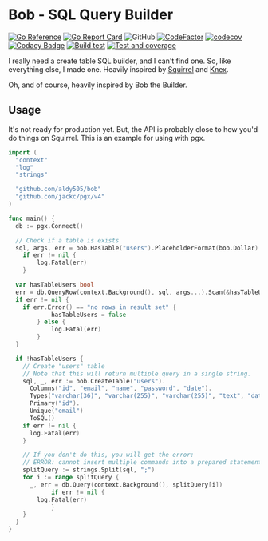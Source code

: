 # Bob - SQL Query Builder

[![Go Reference](https://pkg.go.dev/badge/github.com/aldy505/bob.svg)](https://pkg.go.dev/github.com/aldy505/bob) [![Go Report Card](https://goreportcard.com/badge/github.com/aldy505/bob)](https://goreportcard.com/report/github.com/aldy505/bob) ![GitHub](https://img.shields.io/github/license/aldy505/bob) [![CodeFactor](https://www.codefactor.io/repository/github/aldy505/bob/badge)](https://www.codefactor.io/repository/github/aldy505/bob) [![codecov](https://codecov.io/gh/aldy505/bob/branch/master/graph/badge.svg?token=Noeexg5xEJ)](https://codecov.io/gh/aldy505/bob) [![Codacy Badge](https://app.codacy.com/project/badge/Grade/9b78970127c74c1a923533e05f65848d)](https://www.codacy.com/gh/aldy505/bob/dashboard?utm_source=github.com&amp;utm_medium=referral&amp;utm_content=aldy505/bob&amp;utm_campaign=Badge_Grade) [![Build test](https://github.com/aldy505/bob/actions/workflows/build.yml/badge.svg)](https://github.com/aldy505/bob/actions/workflows/build.yml) [![Test and coverage](https://github.com/aldy505/bob/actions/workflows/coverage.yml/badge.svg)](https://github.com/aldy505/bob/actions/workflows/coverage.yml)

I really need a create table SQL builder, and I can't find one. So, like everything else, I made one. Heavily inspired by [Squirrel](https://github.com/Masterminds/squirrel) and [Knex](https://knexjs.org/).

Oh, and of course, heavily inspired by Bob the Builder.

## Usage

It's not ready for production yet. But, the API is probably close to how you'd do things on Squirrel. This is an example for using with pgx.

```go
import (
  "context"
  "log"
  "strings"

  "github.com/aldy505/bob"
  "github.com/jackc/pgx/v4"
)

func main() {
  db := pgx.Connect()

  // Check if a table is exists
  sql, args, err = bob.HasTable("users").PlaceholderFormat(bob.Dollar).ToSQL()
	if err != nil {
		log.Fatal(err)
	}

  var hasTableUsers bool
  err = db.QueryRow(context.Background(), sql, args...).Scan(&hasTableUsers)
  if err != nil {
    if err.Error() == "no rows in result set" {
			hasTableUsers = false
		} else {
			log.Fatal(err)
		}
  }

  if !hasTableUsers {
    // Create "users" table
    // Note that this will return multiple query in a single string.
    sql, _, err := bob.CreateTable("users").
      Columns("id", "email", "name", "password", "date").
      Types("varchar(36)", "varchar(255)", "varchar(255)", "text", "date").
      Primary("id").
      Unique("email")
      ToSQL()
    if err != nil {
      log.Fatal(err)
    }

    // If you don't do this, you will get the error:
    // ERROR: cannot insert multiple commands into a prepared statement (SQLSTATE 42601)
    splitQuery := strings.Split(sql, ";")
    for i := range splitQuery {
      _, err = db.Query(context.Background(), splitQuery[i])
			if err != nil {
        log.Fatal(err)
			}
    }
  }
}
```